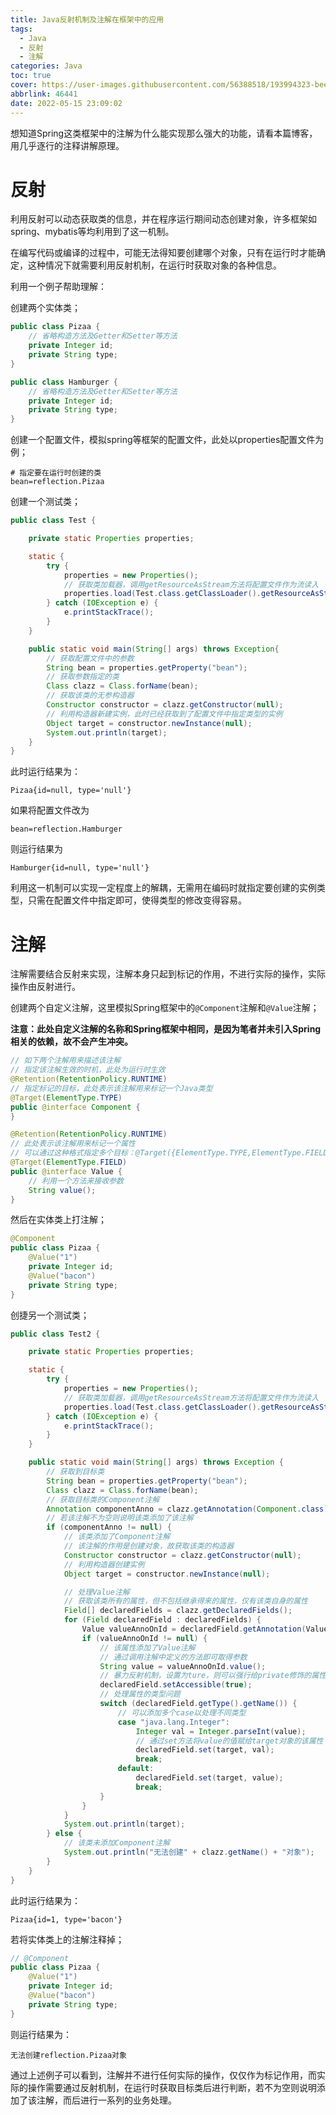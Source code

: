 ```yaml
---
title: Java反射机制及注解在框架中的应用
tags:
  - Java
  - 反射
  - 注解
categories: Java
toc: true
cover: https://user-images.githubusercontent.com/56388518/193994323-beeddfc4-1a08-429e-95a5-232dc56ab02d.png
abbrlink: 46441
date: 2022-05-15 23:09:02
---
```


想知道Spring这类框架中的注解为什么能实现那么强大的功能，请看本篇博客，用几乎逐行的注释讲解原理。

<!--more-->

# 反射

利用反射可以动态获取类的信息，并在程序运行期间动态创建对象，许多框架如spring、mybatis等均利用到了这一机制。

在编写代码或编译的过程中，可能无法得知要创建哪个对象，只有在运行时才能确定，这种情况下就需要利用反射机制，在运行时获取对象的各种信息。

利用一个例子帮助理解：

创建两个实体类；

```java
public class Pizaa {
    // 省略构造方法及Getter和Setter等方法
    private Integer id;
    private String type;
}
```

```java
public class Hamburger {
    // 省略构造方法及Getter和Setter等方法
    private Integer id;
    private String type;
}
```

创建一个配置文件，模拟spring等框架的配置文件，此处以properties配置文件为例；

```properties
# 指定要在运行时创建的类
bean=reflection.Pizaa
```

创建一个测试类；

```java
public class Test {

    private static Properties properties;

    static {
        try {
            properties = new Properties();
            // 获取类加载器，调用getResourceAsStream方法将配置文件作为流读入
            properties.load(Test.class.getClassLoader().getResourceAsStream("bean.properties"));
        } catch (IOException e) {
            e.printStackTrace();
        }
    }

    public static void main(String[] args) throws Exception{
        // 获取配置文件中的参数
        String bean = properties.getProperty("bean");
        // 获取参数指定的类
        Class clazz = Class.forName(bean);
        // 获取该类的无参构造器
        Constructor constructor = clazz.getConstructor(null);
        // 利用构造器新建实例，此时已经获取到了配置文件中指定类型的实例
        Object target = constructor.newInstance(null);
        System.out.println(target);
    }
}
```

此时运行结果为：

```
Pizaa{id=null, type='null'}
```

如果将配置文件改为

```properties
bean=reflection.Hamburger
```

则运行结果为

```
Hamburger{id=null, type='null'}
```

利用这一机制可以实现一定程度上的解耦，无需用在编码时就指定要创建的实例类型，只需在配置文件中指定即可，使得类型的修改变得容易。

# 注解

注解需要结合反射来实现，注解本身只起到标记的作用，不进行实际的操作，实际操作由反射进行。

创建两个自定义注解，这里模拟Spring框架中的`@Component`注解和`@Value`注解；

**注意：此处自定义注解的名称和Spring框架中相同，是因为笔者并未引入Spring相关的依赖，故不会产生冲突。**

```java
// 如下两个注解用来描述该注解
// 指定该注解生效的时机，此处为运行时生效
@Retention(RetentionPolicy.RUNTIME)
// 指定标记的目标，此处表示该注解用来标记一个Java类型
@Target(ElementType.TYPE)
public @interface Component {
}
```

```java
@Retention(RetentionPolicy.RUNTIME)
// 此处表示该注解用来标记一个属性
// 可以通过这种格式指定多个目标：@Target({ElementType.TYPE,ElementType.FIELD})
@Target(ElementType.FIELD)
public @interface Value {
    // 利用一个方法来接收参数
    String value();
}
```

然后在实体类上打注解；

```java
@Component
public class Pizaa {
    @Value("1")
    private Integer id;
    @Value("bacon")
    private String type;
}
```

创捷另一个测试类；

```java
public class Test2 {

    private static Properties properties;

    static {
        try {
            properties = new Properties();
            // 获取类加载器，调用getResourceAsStream方法将配置文件作为流读入
            properties.load(Test.class.getClassLoader().getResourceAsStream("bean.properties"));
        } catch (IOException e) {
            e.printStackTrace();
        }
    }

    public static void main(String[] args) throws Exception {
        // 获取到目标类
        String bean = properties.getProperty("bean");
        Class clazz = Class.forName(bean);
        // 获取目标类的Component注解
        Annotation componentAnno = clazz.getAnnotation(Component.class);
        // 若该注解不为空则说明该类添加了该注解
        if (componentAnno != null) {
            // 该类添加了Component注解
            // 该注解的作用是创建对象，故获取该类的构造器
            Constructor constructor = clazz.getConstructor(null);
            // 利用构造器创建实例
            Object target = constructor.newInstance(null);

            // 处理Value注解
            // 获取该类所有的属性，但不包括继承得来的属性，仅有该类自身的属性
            Field[] declaredFields = clazz.getDeclaredFields();
            for (Field declaredField : declaredFields) {
                Value valueAnnoOnId = declaredField.getAnnotation(Value.class);
                if (valueAnnoOnId != null) {
                    // 该属性添加了Value注解
                    // 通过调用注解中定义的方法即可取得参数
                    String value = valueAnnoOnId.value();
                    // 暴力反射机制，设置为ture，则可以强行给private修饰的属性赋值
                    declaredField.setAccessible(true);
                    // 处理属性的类型问题
                    switch (declaredField.getType().getName()) {
                        // 可以添加多个case以处理不同类型
                        case "java.lang.Integer":
                            Integer val = Integer.parseInt(value);
                            // 通过set方法将value的值赋给target对象的该属性
                            declaredField.set(target, val);
                            break;
                        default:
                            declaredField.set(target, value);
                            break;
                    }
                }
            }
            System.out.println(target);
        } else {
            // 该类未添加Component注解
            System.out.println("无法创建" + clazz.getName() + "对象");
        }
    }
}
```

此时运行结果为：

```
Pizaa{id=1, type='bacon'}
```

若将实体类上的注解注释掉；

```java
// @Component
public class Pizaa {
    @Value("1")
    private Integer id;
    @Value("bacon")
    private String type;
}
```

则运行结果为：

```
无法创建reflection.Pizaa对象
```

通过上述例子可以看到，注解并不进行任何实际的操作，仅仅作为标记作用，而实际的操作需要通过反射机制，在运行时获取目标类后进行判断，若不为空则说明添加了该注解，而后进行一系列的业务处理。
